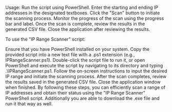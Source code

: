 Usage:
Run the script using PowerShell.
Enter the starting and ending IP addresses in the designated textboxes.
Click the "Scan" button to initiate the scanning process.
Monitor the progress of the scan using the progress bar and label.
Once the scan is complete, review the results in the generated CSV file.
Close the application after reviewing the results.

To use the "IP Range Scanner" script:

Ensure that you have PowerShell installed on your system.
Copy the provided script into a new text file with a .ps1 extension (e.g., IPRangeScanner.ps1).
Double-click the script file to run it, or open PowerShell and execute the script by navigating to its directory and typing .\IPRangeScanner.ps1.
Follow the on-screen instructions to input the desired IP range and initiate the scanning process.
After the scan completes, review the results saved in the generated CSV file.
Close the application window when finished.
By following these steps, you can efficiently scan a range of IP addresses and obtain their status using the "IP Range Scanner" PowerShell script.
Additionally you are able to download the .exe file and run it that way as well.
